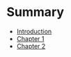 # Summary
- [Introduction](./intro.md)
- [Chapter 1](./1/chapter_1.md)
- [Chapter 2](./2/chapter_2.md)
